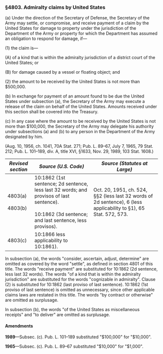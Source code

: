 ### §4803. Admiralty claims by United States ###

(a) Under the direction of the Secretary of Defense, the Secretary of the Army may settle, or compromise, and receive payment of a claim by the United States for damage to property under the jurisdiction of the Department of the Army or property for which the Department has assumed an obligation to respond for damage, if—

(1) the claim is—

(A) of a kind that is within the admiralty jurisdiction of a district court of the United States; or

(B) for damage caused by a vessel or floating object; and

(2) the amount to be received by the United States is not more than $500,000.

(b) In exchange for payment of an amount found to be due the United States under subsection (a), the Secretary of the Army may execute a release of the claim on behalf of the United States. Amounts received under this section shall be covered into the Treasury.

(c) In any case where the amount to be received by the United States is not more than $100,000, the Secretary of the Army may delegate his authority under subsections (a) and (b) to any person in the Department of the Army designated by him.

(Aug. 10, 1956, ch. 1041, 70A Stat. 271; Pub. L. 89–67, July 7, 1965, 79 Stat. 212; Pub. L. 101–189, div. A, title XVI, §1633, Nov. 29, 1989, 103 Stat. 1608.)

|   *Revised section*    |                                                                  *Source (U.S. Code)*                                                                   |                                          *Source (Statutes at Large)*                                           |
|------------------------|---------------------------------------------------------------------------------------------------------------------------------------------------------|-----------------------------------------------------------------------------------------------------------------|
|4803(a)<br/><br/>4803(b)|10:1862 (1st sentence; 2d sentence, less last 32 words; and provisos of last sentence).<br/><br/>10:1862 (3d sentence; and last sentence, less provisos).|Oct. 20, 1951, ch. 524, §§2 (less last 32 words of 2d sentence), 6 (less applicability to §1), 65 Stat. 572, 573.|
|        4803(c)         |                                                         10:1866 less applicability to 10:1861).                                                         |                                                                                                                 |

In subsection (a), the words "consider, ascertain, adjust, determine" are omitted as covered by the word "settle", as defined in section 4801 of this title. The words "receive payment" are substituted for 10:1862 (2d sentence, less last 32 words). The words "of a kind that is within the admiralty jurisdiction" are substituted for the words "cognizable in admiralty". Clause (2) is substituted for 10:1862 (last proviso of last sentence). 10:1862 (1st proviso of last sentence) is omitted as unnecessary, since other applicable claims laws are restated in this title. The words "by contract or otherwise" are omitted as surplusage.

In subsection (b), the words "of the United States as miscellaneous receipts" and "to deliver" are omitted as surplusage.

#### Amendments ####

**1989**—Subsec. (c). Pub. L. 101–189 substituted "$100,000" for "$10,000".

**1965**—Subsec. (c). Pub. L. 89–67 substituted "$10,000" for "$1,000".